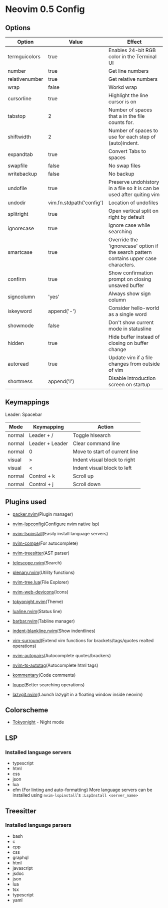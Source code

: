 # Neovim 0.5 Config

## Options

| Option         | Value                    | Effect                                                                                 |
| -------------- | ------------------------ | -------------------------------------------------------------------------------------- |
| termguicolors  | true                     | Enables 24-bit RGB color in the Terminal UI                                            |
| number         | true                     | Get line numbers                                                                       |
| relativenumber | true                     | Get relative numbers                                                                   |
| wrap           | false                    | Workd wrap                                                                             |
| cursorline     | true                     | Highlight the line cursor is on                                                        |
| tabstop        | 2                        | Number of spaces that a <Tab> in the file counts for.                                  |
| shiftwidth     | 2                        | Number of spaces to use for each step of (auto)indent.                                 |
| expandtab      | true                     | Convert Tabs to spaces                                                                 |
| swapfile       | false                    | No swap files                                                                          |
| writebackup    | false                    | No backup                                                                              |
| undofile       | true                     | Preserve undohistory in a file so it is can be used after quiting vim                  |
| undodir        | vim.fn.stdpath('config') | Location of undofiles                                                                  |
| splitright     | true                     | Open vertical split on right by default                                                |
| ignorecase     | true                     | Ignore case while searching                                                            |
| smartcase      | true                     | Override the 'ignorecase' option if the search pattern contains upper case characters. |
| confirm        | true                     | Show confirmation prompt on closing unsaved buffer                                     |
| signcolumn     | 'yes'                    | Always show sign column                                                                |
| iskeyword      | append('-')              | Consider hello-world as a single word                                                  |
| showmode       | false                    | Don't show current mode in statusline                                                  |
| hidden         | true                     | Hide buffer instead of closing on buffer change                                        |
| autoread       | true                     | Update vim if a file changes from outside of vim                                       |
| shortmess      | append('I')              | Disable introduction screen on startup                                                 |

## Keymappings

Leader: Spacebar

| Mode   | Keymapping      | Action                        |
| ------ | --------------- | ----------------------------- |
| normal | Leader + /      | Toggle hlsearch               |
| normal | Leader + Leader | Clear command line            |
| normal | 0               | Move to start of current line |
| visual | >               | Indent visual block to right  |
| visual | <               | Indent visual block to left   |
| normal | Control + k     | Scroll up                     |
| normal | Control + j     | Scroll down                   |

## Plugins used

- [packer.nvim](https://github.com/wbthomason/packer.nvim)(Plugin manager)

- [nvim-lspconfig](https://github.com/neovim/nvim-lspconfig)(Configure nvim native lsp)

- [nvim-lspinstall](https://github.com/kabouzeid/nvim-lspinstall)(Easily install language servers)

- [nvim-compe](https://github.com/hrsh7th/nvim-compe)(For autocomplete)

- [nvim-treesitter](https://github.com/nvim-treesitter/nvim-treesitter)(AST parser)

- [telescope.nvim](https://github.com/nvim-telescope/telescope.nvim)(Search)

- [plenary.nvim](https://github.com/nvim-lua/plenary.nvim)(Utility functions)

- [nvim-tree.lua](https://github.com/kyazdani42/nvim-tree.lua)(File Explorer)

- [nvim-web-devicons](https://github.com/kyazdani42/nvim-web-devicons)(Icons)

- [tokyonight.nvim](https://github.com/folke/tokyonight.nvim)(Theme)

- [lualine.nvim](https://github.com/hoob3rt/lualine.nvim)(Status line)

- [barbar.nvim](https://github.com/romgrk/barbar.nvim)(Tabline manager)

- [indent-blankline.nvim](https://github.com/lukas-reineke/indent-blankline.nvim)(Show indentlines)

- [vim-surround](https://github.com/tpope/vim-surround)(Extend vim functions for brackets/tags/quotes realted operations)

- [nvim-autopairs](https://github.com/windwp/nvim-autopairs)(Autocomplete quotes/brackers)

- [nvim-ts-autotag](https://github.com/windwp/nvim-ts-autotag)(Autocomplete html tags)

- [kommentary](https://github.com/b3nj5m1n/kommentary)(Code comments)

- [loupe](https://github.com/wincent/loupe)(Better searching operations)

- [lazygit.nvim](https://github.com/kdheepak/lazygit.nvim)(Launch lazygit in a floating window inside neovim)

## Colorscheme

- [Tokyonight](https://github.com/folke/tokyonight.nvim) - Night mode

## LSP

### Installed language servers
- typescript
- html
- css
- json
- lua
- efm (For linting and auto-formatting)
More language servers can be installed using `nvim-lspinstall`'s `:LspInstall <server_name>`

## Treesitter

### Installed language parsers
- bash
- c
- cpp
- css
- graphql
- html
- javascript
- jsdoc
- json
- lua
- tsx
- typescript
- yaml
